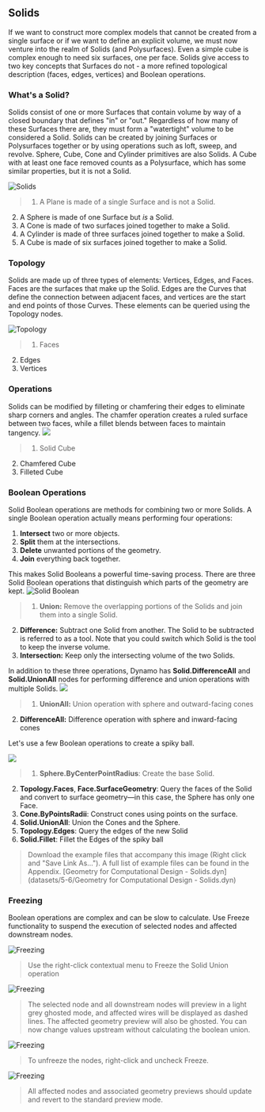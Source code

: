 ## Solids
If we want to construct more complex models that cannot be created from a single surface or if we want to define an explicit volume, we must now venture into the realm of Solids (and Polysurfaces). Even a simple cube is complex enough to need six surfaces, one per face. Solids give access to two key concepts that Surfaces do not - a more refined topological description (faces, edges, vertices) and Boolean operations.

### What's a Solid?
Solids consist of one or more Surfaces that contain volume by way of a closed boundary that defines "in" or "out." Regardless of how many of these Surfaces there are, they must form a "watertight" volume to be considered a Solid. Solids can be created by joining Surfaces or Polysurfaces together or by using operations such as loft, sweep, and revolve. Sphere, Cube, Cone and Cylinder primitives are also Solids. A Cube with at least one face removed counts as a Polysurface, which has some similar properties, but it is not a Solid.

![Solids](images/5-6/Primitives.png)
> 1. A Plane is made of a single Surface and is not a Solid.
2. A Sphere is made of one Surface but *is* a Solid.
3. A Cone is made of two surfaces joined together to make a Solid.
4. A Cylinder is made of three surfaces joined together to make a Solid.
5. A Cube is made of six surfaces joined together to make a Solid.

### Topology
Solids are made up of three types of elements: Vertices, Edges, and Faces. Faces are the surfaces that make up the Solid. Edges are the Curves that define the connection between adjacent faces, and vertices are the start and end points of those Curves. These elements can be queried using the Topology nodes.

![Topology](images/5-6/Solid-topology.png)

>1. Faces
2. Edges
3. Vertices

### Operations
Solids can be modified by filleting or chamfering their edges to eliminate sharp corners and angles. The chamfer operation creates a ruled surface between two faces, while a fillet blends between faces to maintain tangency. 
![](images/5-6/SolidOperations.png)
>1. Solid Cube
2. Chamfered Cube
3. Filleted Cube

### Boolean Operations
Solid Boolean operations are methods for combining two or more Solids. A single Boolean operation actually means performing four operations: 
1. **Intersect** two or more objects.
2. **Split** them at the intersections.
3. **Delete** unwanted portions of the geometry.
4. **Join** everything back together. 

This makes Solid Booleans a powerful time-saving process. There are three Solid Boolean operations that distinguish which parts of the geometry are kept.
![Solid Boolean](images/5-6/SolidBooleans.png)
> 1. **Union:** Remove the overlapping portions of the Solids and join them into a single Solid.
2. **Difference:** Subtract one Solid from another. The Solid to be subtracted is referred to as a tool. Note that you could switch which Solid is the tool to keep the inverse volume.
3. **Intersection:** Keep only the intersecting volume of the two Solids.

In addition to these three operations, Dynamo has **Solid.DifferenceAll** and **Solid.UnionAll** nodes for performing difference and union operations with multiple Solids. 
![](images/5-6/BooleanAll.png)
> 1. **UnionAll:** Union operation with sphere and outward-facing cones
2. **DifferenceAll:** Difference operation with sphere and inward-facing cones

Let's use a few Boolean operations to create a spiky ball.

![](images/5-6/spikyBallExample.png)
> 1. **Sphere.ByCenterPointRadius**: Create the base Solid.
2. **Topology.Faces**, **Face.SurfaceGeometry**: Query the faces of the Solid and convert to surface geometry—in this case, the Sphere has only one Face.
3. **Cone.ByPointsRadii**: Construct cones using points on the surface.
4. **Solid.UnionAll**: Union the Cones and the Sphere.
5. **Topology.Edges**: Query the edges of the new Solid
6. **Solid.Fillet**: Fillet the Edges of the spiky ball

> Download the example files that accompany this image (Right click and "Save Link As..."). A full list of example files can be found in the Appendix. [Geometry for Computational Design - Solids.dyn](datasets/5-6/Geometry for Computational Design - Solids.dyn)

### Freezing
Boolean operations are complex and can be slow to calculate. Use Freeze functionality to suspend the execution of selected nodes and affected downstream nodes.

![Freezing](images/5-6/freeze-01.png)
> Use the right-click contextual menu to Freeze the Solid Union operation

![Freezing](images/5-6/freeze-02.png)
> The selected node and all downstream nodes will preview in a light grey ghosted mode, and affected wires will be displayed as dashed lines. The affected geometry preview will also be ghosted. You can now change values upstream without calculating the boolean union.

![Freezing](images/5-6/freeze-03.png)
> To unfreeze the nodes, right-click and uncheck Freeze.

![Freezing](images/5-6/freeze-04.png)
> All affected nodes and associated geometry previews should update and revert to the standard preview mode.

